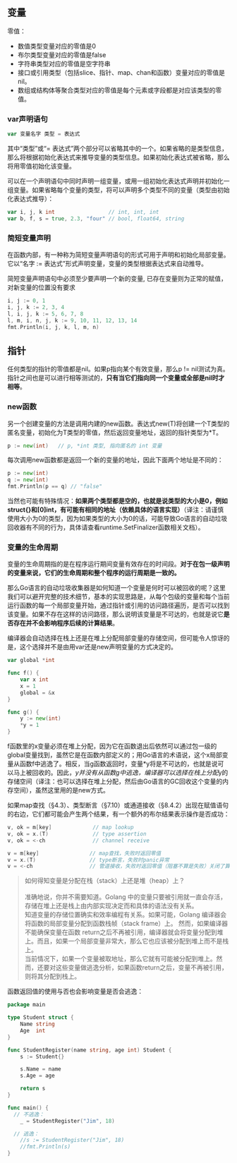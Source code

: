 ## 变量
零值：
- 数值类型变量对应的零值是0
- 布尔类型变量对应的零值是false
- 字符串类型对应的零值是空字符串
- 接口或引用类型（包括slice、指针、map、chan和函数）变量对应的零值是nil。
- 数组或结构体等聚合类型对应的零值是每个元素或字段都是对应该类型的零值。

### var声明语句
```go
var 变量名字 类型 = 表达式
```
其中“类型”或“= 表达式”两个部分可以省略其中的一个。如果省略的是类型信息，那么将根据初始化表达式来推导变量的类型信息。如果初始化表达式被省略，那么将用零值初始化该变量。

可以在一个声明语句中同时声明一组变量，或用一组初始化表达式声明并初始化一组变量。如果省略每个变量的类型，将可以声明多个类型不同的变量（类型由初始化表达式推导）：
```go
var i, j, k int                 // int, int, int
var b, f, s = true, 2.3, "four" // bool, float64, string
```
### 简短变量声明
在函数内部，有一种称为简短变量声明语句的形式可用于声明和初始化局部变量。它以“名字 := 表达式”形式声明变量，变量的类型根据表达式来自动推导。

简短变量声明语句中必须至少要声明一个新的变量, 已存在变量则为正常的赋值，对新变量的位置没有要求
```go
i, j := 0, 1
i, j, k := 2, 3, 4
l, i, j, k := 5, 6, 7, 8
l, m, i, n, j, k := 9, 10, 11, 12, 13, 14
fmt.Println(i, j, k, l, m, n)
```

## 指针
任何类型的指针的零值都是nil。如果p指向某个有效变量，那么p != nil测试为真。指针之间也是可以进行相等测试的，**只有当它们指向同一个变量或全部是nil时才相等**。

### new函数
另一个创建变量的方法是调用内建的new函数。表达式new(T)将创建一个T类型的匿名变量，初始化为T类型的零值，然后返回变量地址，返回的指针类型为*T。
```go
p := new(int)   // p, *int 类型, 指向匿名的 int 变量
```
每次调用new函数都是返回一个新的变量的地址，因此下面两个地址是不同的：
```go
p := new(int)
q := new(int)
fmt.Println(p == q) // "false"
```
当然也可能有特殊情况：**如果两个类型都是空的，也就是说类型的大小是0，例如struct{}和[0]int，有可能有相同的地址（依赖具体的语言实现）**（译注：请谨慎使用大小为0的类型，因为如果类型的大小为0的话，可能导致Go语言的自动垃圾回收器有不同的行为，具体请查看runtime.SetFinalizer函数相关文档）。

### 变量的生命周期
变量的生命周期指的是在程序运行期间变量有效存在的时间段。**对于在包一级声明的变量来说，它们的生命周期和整个程序的运行周期是一致的。**

那么Go语言的自动垃圾收集器是如何知道一个变量是何时可以被回收的呢？这里我们可以避开完整的技术细节，基本的实现思路是，从每个包级的变量和每个当前运行函数的每一个局部变量开始，通过指针或引用的访问路径遍历，是否可以找到该变量。如果不存在这样的访问路径，那么说明该变量是不可达的，也就是说它**是否存在并不会影响程序后续的计算结果**。

编译器会自动选择在栈上还是在堆上分配局部变量的存储空间，但可能令人惊讶的是，这个选择并不是由用var还是new声明变量的方式决定的。
```go
var global *int

func f() {
    var x int
    x = 1
    global = &x
}

func g() {
    y := new(int)
    *y = 1
}
```
f函数里的x变量必须在堆上分配，因为它在函数退出后依然可以通过包一级的global变量找到，虽然它是在函数内部定义的；用Go语言的术语说，这个x局部变量从函数f中逃逸了。相反，当g函数返回时，变量*y将是不可达的，也就是说可以马上被回收的。因此，*y并没有从函数g中逃逸，编译器可以选择在栈上分配*y的存储空间（译注：也可以选择在堆上分配，然后由Go语言的GC回收这个变量的内存空间），虽然这里用的是new方式。

如果map查找（§4.3）、类型断言（§7.10）或通道接收（§8.4.2）出现在赋值语句的右边，它们都可能会产生两个结果，有一个额外的布尔结果表示操作是否成功：
```go
v, ok = m[key]             // map lookup
v, ok = x.(T)              // type assertion
v, ok = <-ch               // channel receive

v = m[key]                // map查找，失败时返回零值
v = x.(T)                 // type断言，失败时panic异常
v = <-ch                  // 管道接收，失败时返回零值（阻塞不算是失败）关闭了算是失败
```
> 如何得知变量是分配在栈（stack）上还是堆（heap）上？
<br><br>准确地说，你并不需要知道。Golang 中的变量只要被引用就一直会存活，存储在堆上还是栈上由内部实现决定而和具体的语法没有关系。
<br>知道变量的存储位置确实和效率编程有关系。如果可能，Golang 编译器会将函数的局部变量分配到函数栈帧（stack frame）上。 然而，如果编译器不能确保变量在函数 return之后不再被引用，编译器就会将变量分配到堆上。而且，如果一个局部变量非常大，那么它也应该被分配到堆上而不是栈上。
<br>当前情况下，如果一个变量被取地址，那么它就有可能被分配到堆上。然而，还要对这些变量做逃逸分析，如果函数return之后，变量不再被引用，则将其分配到栈上。

函数返回值的使用与否也会影响变量是否会逃逸：
```go
package main

type Student struct {
	Name string
	Age  int
}

func StudentRegister(name string, age int) Student {
	s := Student{}

	s.Name = name
	s.Age = age

	return s
}

func main() {
  // 不逃逸：
	_ = StudentRegister("Jim", 18)

  // 逃逸：
	//s := StudentRegister("Jim", 18)
	//fmt.Println(s)
}

```